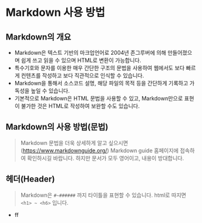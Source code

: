 # Markdown 사용 방법

## Markdown의 개요

* Markdown은 텍스트 기반의 마크업언어로 2004년 존그루버에 의해 만들어졌으며 쉽게 쓰고 읽을 수 있으며 HTML로 변환이 가능합니다. 
* 특수기호와 문자를 이용한 매우 간단한 구조의 문법을 사용하여 웹에서도 보다 빠르게 컨텐츠를 작성하고 보다 직관적으로 인식할 수 있습니다.
* Markdown을 통해서 소스코드 설명, 해당 파일의 목적 등을 간단하게 기록하고 가독성을 높일 수 있습니다.
* 기본적으로 Markdown은 HTML 문법을 사용할 수 있고, Markdown만으로 표현이 불가한 것은 HTML로 작성하여 보완할 수도 있습니다. 

## Markdown의 사용 방법(문법)

> Markdown 문법을 더욱 상세하게 알고 싶으시면 (https://www.markdownguide.org/) Markdown guide 홈페이지에 접속하여 확인하시길 바랍니다. 하지만 문서가 모두 영어이고, 내용이 방대합니다.

## 헤더(Header)

> Markdown은 ```#~######``` 까지 타이틀을 표현할 수 있습니다. html로 따지면 ```<h1> ~ <h6>``` 입니다.
* ff
  

